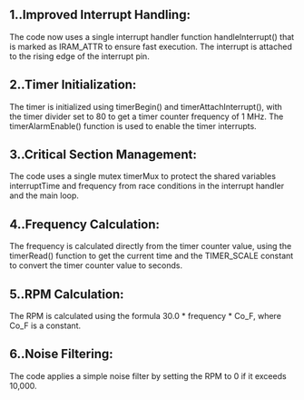 ## 1..Improved Interrupt Handling: ##

The code now uses a single interrupt handler function handleInterrupt() that is marked as IRAM_ATTR to ensure fast execution. The interrupt is attached to the rising edge of the interrupt pin.

## 2..Timer Initialization: ##

The timer is initialized using timerBegin() and timerAttachInterrupt(), with the timer divider set to 80 to get a timer counter frequency of 1 MHz. The timerAlarmEnable() function is used to enable the timer interrupts.

## 3..Critical Section Management: ##

The code uses a single mutex timerMux to protect the shared variables interruptTime and frequency from race conditions in the interrupt handler and the main loop.

## 4..Frequency Calculation: ##

The frequency is calculated directly from the timer counter value, using the timerRead() function to get the current time and the TIMER_SCALE constant to convert the timer counter value to seconds.

## 5..RPM Calculation: ##

The RPM is calculated using the formula 30.0 * frequency * Co_F, where Co_F is a constant.

## 6..Noise Filtering: ##

The code applies a simple noise filter by setting the RPM to 0 if it exceeds 10,000.

